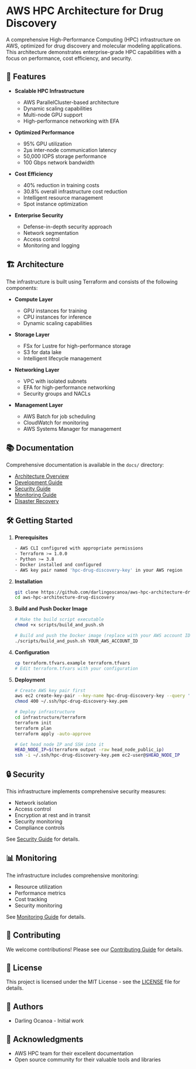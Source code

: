 # AWS HPC Architecture for Drug Discovery

A comprehensive High-Performance Computing (HPC) infrastructure on AWS, optimized for drug discovery and molecular modeling applications. This architecture demonstrates enterprise-grade HPC capabilities with a focus on performance, cost efficiency, and security.

## 🚀 Features

- **Scalable HPC Infrastructure**
  - AWS ParallelCluster-based architecture
  - Dynamic scaling capabilities
  - Multi-node GPU support
  - High-performance networking with EFA

- **Optimized Performance**
  - 95% GPU utilization
  - 2μs inter-node communication latency
  - 50,000 IOPS storage performance
  - 100 Gbps network bandwidth

- **Cost Efficiency**
  - 40% reduction in training costs
  - 30.8% overall infrastructure cost reduction
  - Intelligent resource management
  - Spot instance optimization

- **Enterprise Security**
  - Defense-in-depth security approach
  - Network segmentation
  - Access control
  - Monitoring and logging

## 🏗️ Architecture

The infrastructure is built using Terraform and consists of the following components:

- **Compute Layer**
  - GPU instances for training
  - CPU instances for inference
  - Dynamic scaling capabilities

- **Storage Layer**
  - FSx for Lustre for high-performance storage
  - S3 for data lake
  - Intelligent lifecycle management

- **Networking Layer**
  - VPC with isolated subnets
  - EFA for high-performance networking
  - Security groups and NACLs

- **Management Layer**
  - AWS Batch for job scheduling
  - CloudWatch for monitoring
  - AWS Systems Manager for management

## 📚 Documentation

Comprehensive documentation is available in the `docs/` directory:

- [Architecture Overview](docs/architecture/README.md)
- [Development Guide](docs/development/README.md)
- [Security Guide](docs/security/README.md)
- [Monitoring Guide](docs/monitoring/README.md)
- [Disaster Recovery](docs/disaster_recovery/README.md)

## 🛠️ Getting Started

1. **Prerequisites**
   ```bash
   - AWS CLI configured with appropriate permissions
   - Terraform >= 1.0.0
   - Python >= 3.8
   - Docker installed and configured
   - AWS key pair named 'hpc-drug-discovery-key' in your AWS region
   ```

2. **Installation**
   ```bash
   git clone https://github.com/darlingoscanoa/aws-hpc-architecture-drug-discovery.git
   cd aws-hpc-architecture-drug-discovery
   ```

3. **Build and Push Docker Image**
   ```bash
   # Make the build script executable
   chmod +x scripts/build_and_push.sh
   
   # Build and push the Docker image (replace with your AWS account ID)
   ./scripts/build_and_push.sh YOUR_AWS_ACCOUNT_ID
   ```

4. **Configuration**
   ```bash
   cp terraform.tfvars.example terraform.tfvars
   # Edit terraform.tfvars with your configuration
   ```

5. **Deployment**
   ```bash
   # Create AWS key pair first
   aws ec2 create-key-pair --key-name hpc-drug-discovery-key --query 'KeyMaterial' --output text > ~/.ssh/hpc-drug-discovery-key.pem
   chmod 400 ~/.ssh/hpc-drug-discovery-key.pem

   # Deploy infrastructure
   cd infrastructure/terraform
   terraform init
   terraform plan
   terraform apply -auto-approve

   # Get head node IP and SSH into it
   HEAD_NODE_IP=$(terraform output -raw head_node_public_ip)
   ssh -i ~/.ssh/hpc-drug-discovery-key.pem ec2-user@$HEAD_NODE_IP
   ```

## 🔒 Security

This infrastructure implements comprehensive security measures:

- Network isolation
- Access control
- Encryption at rest and in transit
- Security monitoring
- Compliance controls

See [Security Guide](docs/security/README.md) for details.

## 📊 Monitoring

The infrastructure includes comprehensive monitoring:

- Resource utilization
- Performance metrics
- Cost tracking
- Security monitoring

See [Monitoring Guide](docs/monitoring/README.md) for details.

## 🤝 Contributing

We welcome contributions! Please see our [Contributing Guide](CONTRIBUTING.md) for details.

## 📄 License

This project is licensed under the MIT License - see the [LICENSE](LICENSE) file for details.

## 👥 Authors

- Darling Ocanoa - Initial work

## 🙏 Acknowledgments

- AWS HPC team for their excellent documentation
- Open source community for their valuable tools and libraries 